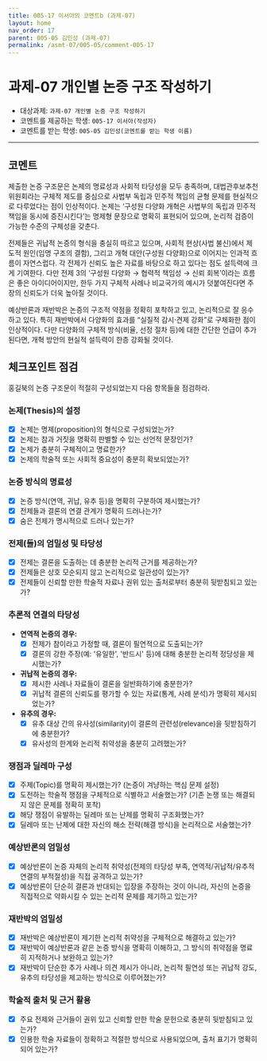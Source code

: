 ```yaml
---
title: 005-17 이서아의 코멘트b (과제-07) 
layout: home
nav_order: 17
parent: 005-05 김민성 (과제-07)
permalink: /asmt-07/005-05/comment-005-17
---
```


# 과제-07 개인별 논증 구조 작성하기

- 대상과제: `과제-07 개인별 논증 구조 작성하기`
- 코멘트를 제공하는 학생: `005-17 이서아(작성자)` 
- 코멘트를 받는 학생: `005-05 김민성(코멘트를 받는 학생 이름)` 

---

## 코멘트

제출한 논증 구조문은 논제의 명료성과 사회적 타당성을 모두 충족하며, 대법관후보추천위원회라는 구체적 제도를 중심으로 사법부 독립과 민주적 책임의 균형 문제를 현실적으로 다루었다는 점이 인상적이다. 논제는 ‘구성원 다양화 개혁은 사법부의 독립과 민주적 책임을 동시에 증진시킨다’는 명제형 문장으로 명확히 표현되어 있으며, 논리적 검증이 가능한 수준의 구체성을 갖춘다.

전제들은 귀납적 논증의 형식을 충실히 따르고 있으며, 사회적 현상(사법 불신)에서 제도적 원인(임명 구조의 결함), 그리고 개혁 대안(구성원 다양화)으로 이어지는 인과적 흐름이 자연스럽다. 각 전제가 신뢰도 높은 자료를 바탕으로 하고 있다는 점도 설득력에 크게 기여한다. 다만 전제 3의 ‘구성원 다양화 → 협력적 책임성 → 신뢰 회복’이라는 흐름은 좋은 아이디어이지만, 한두 가지 구체적 사례나 비교국가의 예시가 덧붙여진다면 주장의 신뢰도가 더욱 높아질 것이다.

예상반론과 재반박은 논증의 구조적 약점을 정확히 포착하고 있고, 논리적으로 잘 응수하고 있다. 특히 재반박에서 다양화의 효과를 “실질적 감시·견제 강화”로 구체화한 점이 인상적이다. 다만 다양화의 구체적 방식(비율, 선정 절차 등)에 대한 간단한 언급이 추가된다면, 개혁 방안의 현실적 설득력이 한층 강화될 것이다.


## 체크포인트 점검

홍길북의 논증 구조문이 적절히 구성되었는지 다음 항목들을 점검하라.

### **논제(Thesis)의 설정**
- [x] 논제는 명제(proposition)의 형식으로 구성되었는가?
- [x] 논제는 참과 거짓을 명확히 판별할 수 있는 선언적 문장인가?
- [x] 논제가 충분히 구체적이고 명료한가?
- [x] 논제의 학술적 또는 사회적 중요성이 충분히 확보되었는가?

### **논증 방식의 명료성**
- [x] 논증 방식(연역, 귀납, 유추 등)을 명확히 구분하여 제시했는가?
- [x] 전제들과 결론의 연결 관계가 명확히 드러나는가?
- [x] 숨은 전제가 명시적으로 드러나 있는가?

### **전제(들)의 엄밀성 및 타당성**
- [x] 전제는 결론을 도출하는 데 충분한 논리적 근거를 제공하는가?
- [x] 전제들은 상호 모순되지 않고 논리적으로 일관성이 있는가?
- [x] 전제들이 신뢰할 만한 학술적 자료나 권위 있는 출처로부터 충분히 뒷받침되고 있는가?

### **추론적 연결의 타당성**
- **연역적 논증의 경우:**
  - [x] 전제가 참이라고 가정할 때, 결론이 필연적으로 도출되는가?
  - [x] 결론의 강한 주장(예: '유일한', '반드시' 등)에 대해 충분한 논리적 정당성을 제시했는가?

- **귀납적 논증의 경우:**
  - [x] 제시한 사례나 자료들이 결론을 일반화하기에 충분한가?
  - [x] 귀납적 결론의 신뢰도를 평가할 수 있는 자료(통계, 사례 분석)가 명확히 제시되었는가?

- **유추의 경우:**
  - [x] 유추 대상 간의 유사성(similarity)이 결론의 관련성(relevance)을 뒷받침하기에 충분한가?
  - [x] 유사성의 한계와 논리적 취약성을 충분히 고려했는가?

### **쟁점과 딜레마 구성**
- [x] 주제(Topic)를 명확히 제시했는가? (논증이 겨냥하는 핵심 문제 설정)
- [x] 도전하는 학술적 쟁점을 구체적으로 식별하고 서술했는가? (기존 논쟁 또는 해결되지 않은 문제를 정확히 포착)
- [x] 해당 쟁점이 유발하는 딜레마 또는 난제를 명확히 구조화했는가?
- [x] 딜레마 또는 난제에 대한 자신의 해소 전략(해결 방식)을 논리적으로 서술했는가?

### **예상반론의 엄밀성**
- [x] 예상반론이 논증 자체의 논리적 취약성(전제의 타당성 부족, 연역적/귀납적/유추적 연결의 부적절성)을 직접 공격하고 있는가?
- [x] 예상반론이 단순히 결론과 반대되는 입장을 주장하는 것이 아니라, 자신의 논증을 직접적으로 약화시킬 수 있는 논리적 문제를 제기하고 있는가?

### **재반박의 엄밀성**
- [x] 재반박은 예상반론이 제기한 논리적 취약성을 구체적으로 해결하고 있는가?
- [x] 재반박이 예상반론과 같은 논증 방식을 명확히 이해하고, 그 방식의 취약점을 명료히 지적하거나 보완하고 있는가?
- [x] 재반박이 단순한 추가 사례나 의견 제시가 아니라, 논리적 필연성 또는 귀납적 강도, 유추의 타당성을 제고하는 방식으로 이루어졌는가?

### **학술적 출처 및 근거 활용**
- [x] 주요 전제와 근거들이 권위 있고 신뢰할 만한 학술 문헌으로 충분히 뒷받침되고 있는가?
- [x] 인용한 학술 자료들이 정확하고 적절한 방식으로 사용되었으며, 출처 표기가 명확히 되어 있는가?
